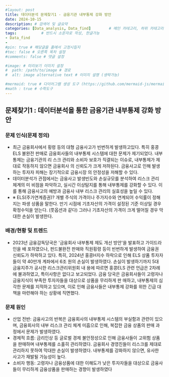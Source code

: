 ```yaml
---
#layout: post
title: 데이터분석 문제찾기1 - 금융기관 내부통제 강화 방안
date: 2024-10-15
description: # 검색어 및 글요약
categories: [Data_analysis, Data_find]        # 메인 카테고리, 하위 카테고리(생략가능)
tags:           # 반드시 소문자로 작성, 한글가능
- Data_find
- 
#pin: true # 해당글을 홈에서 고정시킬지
#toc: false # 오른쪽 목차 설정
#comments: false # 댓글 설정

#image: # 미리보기 이미지 설정
#  path: /path/to/image # 경로
#  alt: image alternative text # 이미지 설명 (생략가능)

#mermaid: true # 다이어그램 생성 도구 (https://github.com/mermaid-js/mermaid)
#math : true # 수학도구
---
```


## 문제찾기1 : 데이터분석을 통한 금융기관 내부통제 강화 방안

### 문제 인식(문제 정의)

- 최근 금융회사에서 횡령 등의 대형 금융사고가 빈번하게 발생하고있다. 특히 홍콩ELS 불완전
판매로 금융회사들의 내부통제 시스템에 대한 문제가 제기되었다. 내부통제는 금융기관의 리
스크 관리와 소비자 보호가 직결되는 이슈로, 내부통제가 제대로 작동하지 않으면 금융회사
의 신뢰도가 크게 저하된다. 금융사고로 인해 발생하는 투자자 피해는 장기적으로 금융시장
의 안정성을 저해할 수 있다.
- 데이터분석가 관점에서는 금융사고 발생빈도와 손실규모를 분석하여 리스크 관리 체계의 미
비점을 파악하고, 실시간 이상탐지를 통해 내부통제를 강화할 수 있다. 이를 통해 금융사고의
예방과 금융사 내부 리스크 관리의 실효성을 높일 수 있다.
- ※ ELS(주가연계증권)? 개별 주식의 가격이나 주가지수와 연계되어 수익률이 정해지는 파생
상품을 말한다. 만기 시점에 기초자산의 가격이 설정된 기준 이상일 경우 확정수익을 얻는다.
(풋옵션과 같다) 그러나 기초자산의 가격이 크게 떨어질 경우 막대한 손실이 발생한다.

### 배경/현황 및 트렌드

- 2023년 금융감독당국은 '금융회사 내부통제 제도 개선 방안'을 발표하고 가이드라인을 배
포하였으나, 펀드불완전 판매와 직원횡령 등이 빈번하게 발생하여 금융권 신뢰도가 하락하고
있다. 특히, 2024년 홍콩H지수 하락으로 인해 ELS 상품 투자자들이 약 40만개 계좌에서 6조
원의 손실이 발생하였다. 손실이 발생하기까지 5대 금융지주가 공시한 리스크관리위원회 내
용에 따르면 홍콩ELS 관련 언급은 2차례에 불과하였고, 특이사항은 없다고 보고되었다. 금융
당국은 금융회사들이 고령자나 금융지식이 부족한 투자자들을 대상으로 상품을 무리하게 판
매하고, 내부통제의 심각한 문제를 지적하고 있으며, 이로 인해 금융사들은 내부통제 강화를
위한 긴급 대책을 마련해야 하는 상황에 직면했다.

### 문제 원인

- 산업 전반: 금융사고의 반복은 금융회사의 내부통제 시스템의 부실함과 관련이 있으며,
금융회사의 내부 리스크 관리 체계 미흡으로 인해, 복잡한 금융 상품의 판매
과정에서 문제가 발생하였다.
- 경제적 흐름: 금리인상 등 글로벌 경제 불안정성으로 인해 금융사들이 고위험 상품을
판매하며 내부통제를 소홀히 관리하였다. 금융회사 경영진들이 리스크를
제대로 관리하지 못하여 막대한 손실이 발생하였다. 내부통제를 강화하지
않으면, 유사한 사고가 재발될 가능성이 높다.
- 소비자 행동: 고령자나 금융상품에 대한 이해도가 낮은 투자자들을 대상으로 금융사들이
무리하게 금융상품을 판매하는 경향이 발생하였다